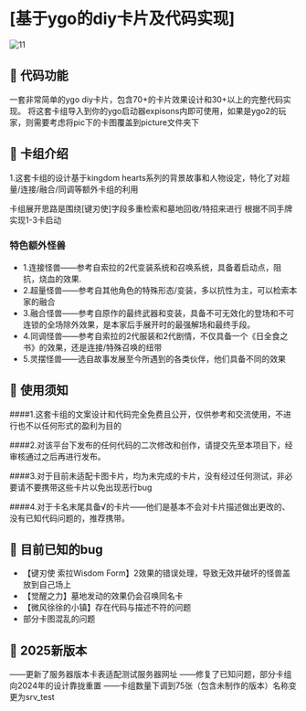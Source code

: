 # [基于ygo的diy卡片及代码实现]
![11](https://github.com/user-attachments/assets/a15996fc-b00a-4c1b-b3db-74bce51cfd7e)
## 🚩 代码功能
一套非常简单的ygo diy卡片，包含70+的卡片效果设计和30+以上的完整代码实现。
将这套卡组导入到你的ygo启动器expisons内即可使用，如果是ygo2的玩家，则需要考虑将pic下的卡图覆盖到picture文件夹下

## 🚩 卡组介绍
1.这套卡组的设计基于kingdom hearts系列的背景故事和人物设定，特化了对超量/连接/融合/同调等额外卡组的利用

卡组展开思路是围绕[键刃使]字段多重检索和墓地回收/特招来进行 根据不同手牌实现1-3卡启动

### 特色额外怪兽
 - 1.连接怪兽——参考自索拉的2代变装系统和召唤系统，具备着启动点，阻抗，烧血的效果.
 - 2.超量怪兽——参考自其他角色的特殊形态/变装，多以抗性为主，可以检索本家的融合
 - 3.融合怪兽——参考自原作的最终武器和变装，具备不可无效化的登场和不可连锁的全场除外效果，是本家后手展开时的最强解场和最终手段。
 - 4.同调怪兽——参考自索拉的2代服装和2代剧情，不仅具备一个《日全食之书》的效果，还是连接/特殊召唤的纽带
 - 5.灵摆怪兽——选自故事发展至今所遇到的各类伙伴，他们具备不同的效果

## 🚩 使用须知
####1.这套卡组的文案设计和代码完全免费且公开，仅供参考和交流使用，不进行也不以任何形式的盈利为目的

####2.对该平台下发布的任何代码的二次修改和创作，请提交先至本项目下，经审核通过之后再进行发布。

####3.对于目前未适配卡图卡片，均为未完成的卡片，没有经过任何测试，非必要请不要携带这些卡片以免出现恶行bug

####4.对于卡名末尾具备√的卡片——他们是基本不会对卡片描述做出更改的、没有已知代码问题的，推荐携带。

## 📝 目前已知的bug
- 【键刃使 索拉Wisdom Form】2效果的错误处理，导致无效并破坏的怪兽盖放到自己场上
- 【觉醒之力】墓地发动的效果仍会召唤同名卡
- 【微风徐徐的小镇】存在代码与描述不符的问题
- 部分卡图混乱的问题


## 🚩 2025新版本
——更新了服务器版本卡表适配测试服务器网址
——修复了已知问题，部分卡组向2024年的设计靠拢重置
——卡组数量下调到75张（包含未制作的版本）名称变更为srv_test
